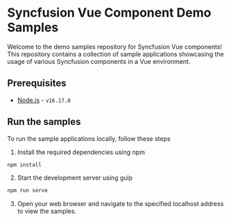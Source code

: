 # Syncfusion Vue Component Demo Samples

Welcome to the demo samples repository for Syncfusion Vue components! This repository contains a collection of sample applications showcasing the usage of various Syncfusion components in a Vue environment.

## Prerequisites

- [Node.js](https://nodejs.org/en) -  `v16.17.0`

## Run the samples

To run the sample applications locally, follow these steps

1. Install the required dependencies using npm

```bash
npm install
```

2. Start the development server using gulp

```bash
npm run serve
```

3. Open your web browser and navigate to the specified localhost address to view the samples.